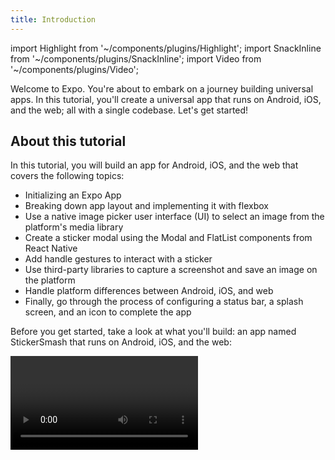 ```yaml
---
title: Introduction
---
```


import Highlight from '~/components/plugins/Highlight';
import SnackInline from '~/components/plugins/SnackInline';
import Video from '~/components/plugins/Video';

Welcome to Expo. You're about to embark on a journey building universal apps. In this tutorial, you'll create a universal app that runs on Android, iOS, and the web; all with a single codebase. Let's get started!

## About this tutorial

In this tutorial, you will build an app for Android, iOS, and the web that covers the following topics:

- Initializing an Expo App
- Breaking down app layout and implementing it with flexbox
- Use a native image picker user interface (UI) to select an image from the platform's media library
- Create a sticker modal using the Modal and FlatList components from React Native
- Add handle gestures to interact with a sticker
- Use third-party libraries to capture a screenshot and save an image on the platform
- Handle platform differences between Android, iOS, and web
- Finally, go through the process of configuring a status bar, a splash screen, and an icon to complete the app

Before you get started, take a look at what you'll build: an app named StickerSmash that runs on Android, iOS, and the web:

<Video file="tutorial/final.mp4" />

The objective of this tutorial is to get you started with Expo and to get familiar with the Expo SDK. You will use different Expo libraries such as `expo-image-picker`, `expo-media-library`, and `expo-status-bar`. Some of the functionalities these libraries will help you implement are picking an image from a device's media library, saving the image on the device, and so on. Expo's SDK provides universal libraries that make implementing features across unique platforms a snap. With that said, you can use any native code or library in your apps.

Further in the tutorial, we will also use libraries like [React Native Gesture Handler](https://docs.swmansion.com/react-native-gesture-handler/) and [Reanimated](https://docs.swmansion.com/react-native-reanimated/) to add interactivity and to implement pan and tap gestures to add interactive features.


Each chapter of this tutorial contains the code for that specific part, so feel free to follow along either by creating your own app from scratch or using Expo Snack examples to copy and paste the code if you get lost in between.

## How to use this tutorial

We believe in "learning by doing" so this tutorial emphasizes doing over explaining. You can follow along the journey of building the app in the following ways:

- Create a new Expo project and start building the app from scratch
- Clone the starter project and start building the app from scratch

Throughout the tutorial, any important code or code that has changed between examples will be <Highlight>highlighted in yellow</Highlight>. You can hover over the highlights (on desktop) or tap them (on mobile) to see more context on the change. For example, the code highlighted in the snippet below explains what it does:

<SnackInline label="Hello world">

<!-- prettier-ignore -->
```js
import { StyleSheet, Text, View } from 'react-native';

export default function App() {
  return (
    <View style={styles.container}>    
      /* @info This used to say, "Open up App.js to start working on your app!". Now it's "Hello world!". */<Text>Hello world!</Text>/* @end */      
    </View>
  );
}

const styles = StyleSheet.create({
  container: {
    flex: 1,
    backgroundColor: '#fff',
    alignItems: 'center',
    justifyContent: 'center',
  },
});
```

</SnackInline>

> **Wait, what is this "Try this example on Snack" button?**
>
> Snack is a web-based editor that works similarly to an Expo project. It's a great way to share code snippets and try things out without needing to get a project running on your own computer with `npx create-expo-app`.
>
> Go ahead, press the above button. You will see the above code running in a Snack. Try to switch between iOS, Android, or the web. You can also open it on your device in the Expo Go app by pressing the **Run** button.
>
> Throughout this tutorial, use Snack to copy and paste the code into your own project on your computer. We will continue to provide Snacks for each module, and **we recommend you create the app on your machine to go through the experience of building the app**.

## Up next

If you're already familiar with Expo, feel free to jump ahead to specific chapters. However, if you'd like to build an entire app, continue to the next step in which you will learn [how to initialize an app with Expo](/tutorial/initialize-app/).
